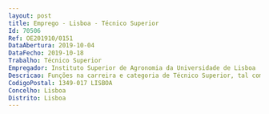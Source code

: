 ```yaml
--- 
layout: post
title: Emprego - Lisboa - Técnico Superior
Id: 70506
Ref: OE201910/0151
DataAbertura: 2019-10-04
DataFecho: 2019-10-18
Trabalho: Técnico Superior
Empregador: Instituto Superior de Agronomia da Universidade de Lisboa
Descricao: Funções na carreira e categoria de Técnico Superior, tal como descrito no Anexo a que se refere o n.º 2 do artigo 88.º da LTFP, exercidas no âmbito do Laboratório de Patologia Vegetal “Veríssimo de Almeida” do ISA.
CodigoPostal: 1349-017 LISBOA
Concelho: Lisboa
Distrito: Lisboa
--- 
```

